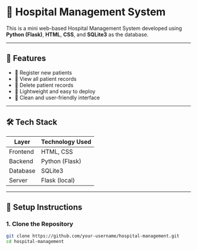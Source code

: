 # 🏥 Hospital Management System

This is a mini web-based Hospital Management System developed using **Python (Flask)**, **HTML**, **CSS**, and **SQLite3** as the database.

---

## 📌 Features

- 🔹 Register new patients
- 🔹 View all patient records
- 🔹 Delete patient records
- 🔹 Lightweight and easy to deploy
- 🔹 Clean and user-friendly interface

---

## 🛠 Tech Stack

| Layer         | Technology Used      |
|---------------|----------------------|
| Frontend      | HTML, CSS            |
| Backend       | Python (Flask)       |
| Database      | SQLite3              |
| Server        | Flask (local)        |

---

## 🚀 Setup Instructions

### 1. Clone the Repository
```bash
git clone https://github.com/your-username/hospital-management.git
cd hospital-management

